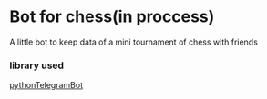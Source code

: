 # Bot for chess(in proccess)

<p>A little bot to keep data of a mini tournament of chess with friends </p>

### library used

[pythonTelegramBot](https://python-telegram-bot.readthedocs.io/en/stable/)
